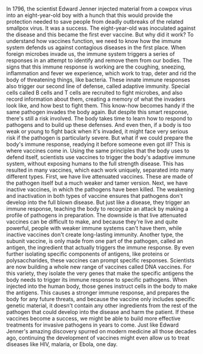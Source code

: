 
In 1796, the scientist Edward Jenner
injected material from a cowpox virus
into an eight-year-old boy
with a hunch that this would provide
the protection needed
to save people from deadly outbreaks
of the related smallpox virus.
It was a success.
The eight-year-old was inoculated
against the disease
and this became the first ever vaccine.
But why did it work?
To understand how vaccines function,
we need to know how the immune system
defends us against contagious diseases
in the first place.
When foreign microbes invade us,
the immune system triggers
a series of responses
in an attempt to identify
and remove them from our bodies.
The signs that this immune
response is working
are the coughing, sneezing,
inflammation and fever we experience,
which work to trap, deter and rid the body
of threatening things, like bacteria.
These innate immune responses
also trigger our second line of defense,
called adaptive immunity.
Special cells called B cells and T cells
are recruited to fight microbes,
and also record information about them,
creating a memory of what
the invaders look like,
and how best to fight them.
This know-how becomes handy
if the same pathogen
invades the body again.
But despite this smart response,
there&#39;s still a risk involved.
The body takes time to learn
how to respond to pathogens
and to build up these defenses.
And even then,
if a body is too weak or young
to fight back when it&#39;s invaded,
it might face very serious risk
if the pathogen is particularly severe.
But what if we could prepare
the body&#39;s immune response,
readying it before someone even got ill?
This is where vaccines come in.
Using the same principles
that the body uses to defend itself,
scientists use vaccines to trigger
the body&#39;s adaptive immune system,
without exposing humans
to the full strength disease.
This has resulted in many vaccines,
which each work uniquely,
separated into many different types.
First, we have live attenuated vaccines.
These are made of the pathogen itself
but a much weaker and tamer version.
Next, we have inactive vaccines,
in which the pathogens have been killed.
The weakening and inactivation
in both types of vaccine
ensures that pathogens don&#39;t develop
into the full blown disease.
But just like a disease,
they trigger an immune response,
teaching the body to recognize an attack
by making a profile
of pathogens in preparation.
The downside is that live attenuated
vaccines can be difficult to make,
and because they&#39;re live
and quite powerful,
people with weaker immune systems
can&#39;t have them,
while inactive vaccines
don&#39;t create long-lasting immunity.
Another type, the subunit vaccine,
is only made from one part
of the pathogen, called an antigen,
the ingredient that actually triggers
the immune response.
By even further isolating
specific components of antigens,
like proteins or polysaccharides,
these vaccines can prompt
specific responses.
Scientists are now building
a whole new range of vaccines
called DNA vaccines.
For this variety, they isolate the very
genes that make the specific antigens
the body needs to trigger its immune
response to specific pathogens.
When injected into the human body,
those genes instruct cells
in the body to make the antigens.
This causes a stronger immune response,
and prepares the body
for any future threats,
and because the vaccine only includes
specific genetic material,
it doesn&#39;t contain any other ingredients
from the rest of the pathogen
that could develop into the disease
and harm the patient.
If these vaccines become a success,
we might be able to build
more effective treatments
for invasive pathogens in years to come.
Just like Edward Jenner&#39;s
amazing discovery
spurred on modern medicine
all those decades ago,
continuing the development of vaccines
might even allow us
to treat diseases like HIV,
malaria,
or Ebola, one day.
